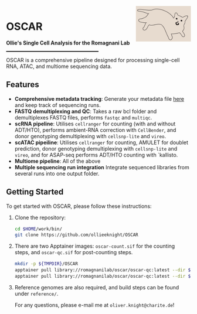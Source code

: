 <img align="right" width="150" src="docs/files/oscar.jpg" alt="OSCAR Logo">

# OSCAR

**Ollie's Single Cell Analysis for the Romagnani Lab**

<div style="border-top: 2px solid black; width: 50%; margin: 0; padding: 0;"></div>

OSCAR is a comprehensive pipeline designed for processing single-cell RNA, ATAC, and multiome sequencing data.

## Features
- **Comprehensive metadata tracking**: Generate your metadata file [here](https://ollieeknight.github.io/OSCAR/) and keep track of sequencing runs.
- **FASTQ demultiplexing and QC**: Takes a raw bcl folder and demultiplexes FASTQ files, performs `fastqc` and `multiqc`.
- **scRNA pipeline**: Utilises `cellranger` for counting (with and without ADT/HTO), performs ambient-RNA correction with `CellBender`, and donor genotyping demultiplexing with `cellsnp-lite` and `vireo`.
- **scATAC pipeiline**: Utilises `cellranger` for counting, AMULET for doublet prediction, donor genotyping demultiplexing with `cellsnp-lite` and `vireo`, and for ASAP-seq performs ADT/HTO counting with `kallisto.
- **Multiome pipeline**: All of the above
- **Multiple sequencing run integration** Integrate sequenced libraries from several runs into one output folder.

## Getting Started

To get started with OSCAR, please follow these instructions:

1. Clone the repository:
   ```bash
   cd $HOME/work/bin/
   git clone https://github.com/ollieeknight/OSCAR
   ```
2. There are two Apptainer images: `oscar-count.sif` for the counting steps, and `oscar-qc.sif` for post-counting steps.
   ```bash
   mkdir -p ${TMPDIR}/OSCAR
   apptainer pull library://romagnanilab/oscar/oscar-qc:latest --dir ${TMPDIR}/OSCAR/
   apptainer pull library://romagnanilab/oscar/oscar-qc:latest --dir ${TMPDIR}/OSCAR/
   ```
3. Reference genomes are also required, and build steps can be found under `reference/`.

   For any questions, please e-mail me at `oliver.knight@charite.de`!